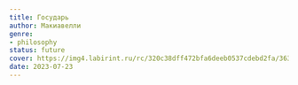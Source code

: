 ```yaml
---
title: Государь
author: Макиавелли
genre:
- philosophy
status: future
cover: https://img4.labirint.ru/rc/320c38dff472bfa6deeb0537cdebd2fa/363x561q80/books52/511272/cover.jpg?1612693792
date: 2023-07-23
---
```


